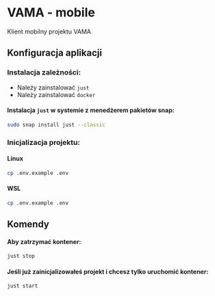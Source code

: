 # VAMA - mobile
Klient mobilny projektu VAMA
## Konfiguracja aplikacji
### Instalacja zależności:
- Należy zainstalować `just`
- Należy zainstalować `docker`
#### Instalacja `just` w systemie z menedżerem pakietów snap:
```sh
sudo snap install just --classic
```
### Inicjalizacja projektu:

#### Linux
```sh
cp .env.example .env
```

#### WSL
```sh
cp .env.example .env
```

## Komendy
#### Aby zatrzymać kontener:
```sh
just stop
```
#### Jeśli już zainicjalizowałeś projekt i chcesz tylko uruchomić kontener:
```sh
just start
```